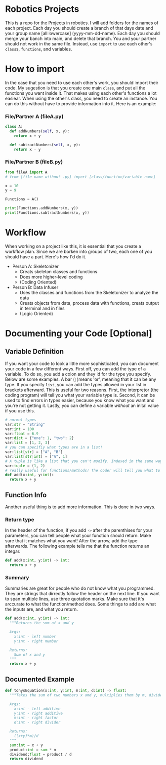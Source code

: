 # Robotics Projects
This is a repo for the Projects in robotics. I will add folders for the names of each project. Each day you should create a branch of that days date and your group name \[all lowercase] (yyyy-mm-dd-name). Each day you should merge your banch into main, and delete that branch. You and your partner should not work in the same file. Instead, use <code>import</code> to use each other's <code>class</code>s, <code>functions</code>, and variables.

# How to import
In the case that you need to use each other's work, you should import their code. My sugestion is that you create one main <code>class</code>, and put all the functions you want inside it. That makes using each other's functions a lot easiear. When using the other's class, you need to create an instance. You can do this without have to provide information into it. Here is an example:

### File/Partner A (fileA.py)
```py
class A:
  def addNumbers(self, x, y):
    return x + y

  def subtractNumbers(self, x, y):
    return x - y
```

### File/Partner B (fileB.py)
```py
from fileA import A
# from [file name without .py] import [class/function/variable name]

x = 10
y = 9

Functions = A()

print(Functions.addNumbers(x, y))
print(Functions.subtractNumbers(x, y))
```

# Workflow
When working on a project like this, it is essential that you create a workflow plan. Since we are borken into groups of two, each one of you should have a part. Here's how I'd do it.
* Person A: Skeletonizer
  * Creats skeleton classes and functions
  * Does more higher-level coding
  * (Coding Oriented)
* Person B: Data Infuser
  * Uses the classes and functions from the Skeletonizer to analyze the data
  * Creats objects from data, process data with functions, creats output in terminal and in files
  * (Logic Oriented)

# Documenting your Code \[Optional]
## Variable Definition
If you want your code to look a little more sophisticated, you can document your code in a few different ways. First off, you can add the type of a variable. To do so, you add a colon and they id for the type you specify. Below are some examples. A bar (<code>|</code>)means 'or', meaning that it can be any type. If you specify <code>list</code>, you can add the types allowed in your list in brackets afterward. This is useful for two reasons. First, the interpretor (the coding program) will tell you what your variable type is. Second, it can be used to find errors in types easier, because you know what you want and you're not getting it. Lastly, you can define a variable <i>without</i> an inital value if you use this.

```py
# normal types
var:str = "String"
var:int = 100
var:float = 6.9
var:dict = {"one": 1, "two": 2}
var:list = [1, 2, 3]
# you can specifiy what types are in a list!
var:list[str] = ["A", "B"]
var:list[str|int] = ["A", 1]
# A tuple is like a list that you can't modify. Indexed in the same way.
var:tuple = (1, 2)
# really useful for functions/methods! The coder will tell you what to input!
def add(x:int, y:int):
  return x + y
```

## Function Info
Another useful thing is to add more information. This is done in two ways.
### Return type
In the header of the function, if you add <code>-></code> after the parenthises for your parameters, you can tell people what your function should return. Make sure that it matches what you want! After the arrow, add the type afterwards. The following example tells me that the function returns an integar.

```py
def add(x:int, y:int) -> int:
  return x + y
```

### Summary
Summaries are great for people who do not know what you programmed. They are strings that dirrectly follow the header on the next line. If you want to span multiple lines, use three quotation marks. Make sure that it's arccurate to what the function/method does. Some things to add are what the inputs are, and what you return.

```py
def add(x:int, y:int) -> int:
  """Returns the sum of x and y

  Args:
    x:int - left number
    y:int - right number

  Returns:
    Sum of x and y
  """
  return x + y
```

## Documented Example
```py
def tonysEquation(x:int, y:int, m:int, d:int) -> float:
  """Takes the sum of two numbers x and y, multiplies them by m, divides them by d, and returns the resault.

  Args:
    x:int - left additive
    y:int - right additive
    m:int - right factor
    d:int - right divider

  Returns:
    ((x+y)*m)/d
  """
  sum:int = x + y
  product:int = sum * m
  dividend:float = product / d
  return dividend
```
